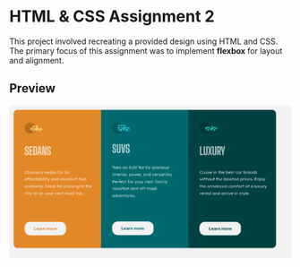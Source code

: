 # HTML & CSS Assignment 2

This project involved recreating a provided design using HTML and CSS. The primary focus of this assignment was to implement **flexbox** for layout and alignment.

## Preview

![](screenshot.png)
